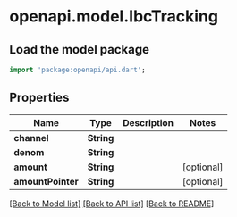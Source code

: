 # openapi.model.IbcTracking

## Load the model package
```dart
import 'package:openapi/api.dart';
```

## Properties
Name | Type | Description | Notes
------------ | ------------- | ------------- | -------------
**channel** | **String** |  | 
**denom** | **String** |  | 
**amount** | **String** |  | [optional] 
**amountPointer** | **String** |  | [optional] 

[[Back to Model list]](../README.md#documentation-for-models) [[Back to API list]](../README.md#documentation-for-api-endpoints) [[Back to README]](../README.md)


